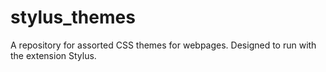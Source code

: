 # stylus_themes
A repository for assorted CSS themes for webpages. Designed to run with the extension Stylus.
